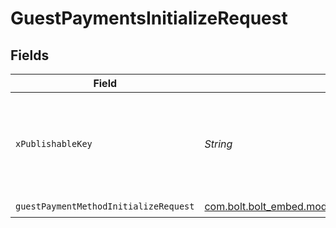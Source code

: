 # GuestPaymentsInitializeRequest


## Fields

| Field                                                                                                                               | Type                                                                                                                                | Required                                                                                                                            | Description                                                                                                                         |
| ----------------------------------------------------------------------------------------------------------------------------------- | ----------------------------------------------------------------------------------------------------------------------------------- | ----------------------------------------------------------------------------------------------------------------------------------- | ----------------------------------------------------------------------------------------------------------------------------------- |
| `xPublishableKey`                                                                                                                   | *String*                                                                                                                            | :heavy_check_mark:                                                                                                                  | The publicly viewable identifier used to identify a merchant division.                                                              |
| `guestPaymentMethodInitializeRequest`                                                                                               | [com.bolt.bolt_embed.models.shared.GuestPaymentMethodInitializeRequest](../../models/shared/GuestPaymentMethodInitializeRequest.md) | :heavy_check_mark:                                                                                                                  | N/A                                                                                                                                 |